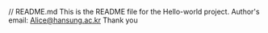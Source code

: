 // README.md
This is the README file for the Hello-world project.
Author's email: Alice@hansung.ac.kr
Thank you
